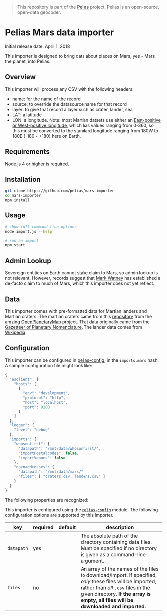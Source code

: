 >This repository is part of the [Pelias](https://github.com/pelias/pelias) project. Pelias is an
>open-source, open-data geocoder.

# Pelias Mars data importer

Initial release date: April 1, 2018

This importer is designed to bring data about places on Mars, yes - Mars the planet, into Pelias.

## Overview

This importer will process any CSV with the following headers:
* name: for the name of the record
* source: to override the datasource name for that record
* layer: to give that record a layer such as crater, lander, sea
* LAT: a latitude
* LON: a longitude. Note: most Martian datsets use either an [East-positive or West-positive longitude](https://en.wikipedia.org/wiki/Longitude#Longitude_on_bodies_other_than_Earth), which has values ranging from 0-360, so this must be converted to the standard longitude ranging from 180W to 180E (-180 - +180) here on Earth.

## Requirements

Node.js 4 or higher is required.

## Installation
```bash
git clone https://github.com/pelias/mars-importer
cd mars-importer
npm install
```

## Usage
```bash
# show full command line options
node import.js --help

# run an import
npm start
```

## Admin Lookup

Sovereign entities on Earth cannot stake claim to Mars, so admin lookup is not
relevant. However, records suggest that [Mark Watney](https://en.wikipedia.org/wiki/The_Martian_(film)) has established a
de-facto claim to much of Mars, which this importer does not yet reflect.

## Data

This importer comes with pre-formatted data for Martian landers and Martian craters.
The martian craters came from this [repository](https://github.com/openplanetary/op-geometrics/tree/master/jacobs_university_contribution) from the amzing [OpenPlanetaryMap](http://openplanetary.co/opm/#3/11.80/-45.04) project. That data originally came from the [Gazetteer of Planetary Nomenclature](https://planetarynames.wr.usgs.gov/AdvancedSearch).
The lander data comes from [Wikipedia](https://en.wikipedia.org/wiki/List_of_artificial_objects_on_Mars)

## Configuration
This importer can be configured in [pelias-config](https://github.com/pelias/config), in the `imports.mars`
hash. A sample configuration file might look like:

```javascript
{
  "esclient": {
    "hosts": [
      {
        "env": "development",
        "protocol": "http",
        "host": "localhost",
        "port": 9200
      }
    ]
  },
  "logger": {
    "level": "debug"
  },
  "imports": {
    "whosonfirst": {
      "datapath": "/mnt/data/whosonfirst/",
      "importPostalcodes": false,
      "importVenues": false
    },
    "openaddresses": {
      "datapath": "/mnt/data/mars/",
      "files": [ "craters.csv, landers.csv" ]
    }
  }
}
```

The following properties are recognized:

This importer is configured using the [`pelias-config`](https://github.com/pelias/config) module.
The following configuration options are supported by this importer.

| key | required | default | description |
| --- | --- | --- | --- |
| `datapath` | yes | | The absolute path of the directory containing data files. Must be specified if no directory is given as a command-line argument. |
| `files` | no | | An array of the names of the files to download/import. If specified, *only* these files will be imported, rather than *all* `.csv` files in the given directory. **If the array is empty, all files will be downloaded and imported.**
